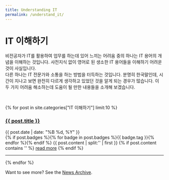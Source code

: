 ```yaml
---
title: Understanding IT
permalink: /understand_it/
---
```


# IT 이해하기

비전공자가 IT를 활용하여 업무를 하는데 있어 느끼는 어려움 중의 하나는 IT 용어의 개념을 이해하는 것입니다. 사전지식 없이 영어로 된 생소한 IT 용어들을 이해하기 어려운 것이 사실입니다.  
다른 하나는 IT 전문가와 소통을 하는 방법을 터득하는 것입니다. 분명히 한국말인데, 시간이 지나고 보면 완전히 다르게 생각하고 있었던 것을 알게 되는 경우가 많습니다.
이 두 가지 어려움 해소하는데 도움이 될 만한 내용들을 소개해 보겠습니다.

<br>

{% for post in site.categories["IT 이해하기"] limit:10 %}
   <div class="post-preview">
   <h3> <a href="{{ site.baseurl }}{{ post.url }}"><b>{{ post.title }}</b></a> </h3>
   <span class="post-date">{{ post.date | date: "%B %d, %Y" }}</span><br>
   {% if post.badges %}{% for badge in post.badges %}<span class="badge badge-{{ badge.type }}">{{ badge.tag }}</span>{% endfor %}{% endif %}
   {{ post.content | split:'<!--more-->' | first }}
   {% if post.content contains '<!--more-->' %}
      <a href="{{ site.baseurl }}{{ post.url }}">read more</a>
   {% endif %}
   <hr>
{% endfor %}

Want to see more? See the <a href="{{ site.baseurl }}/archive/">News Archive</a>.
